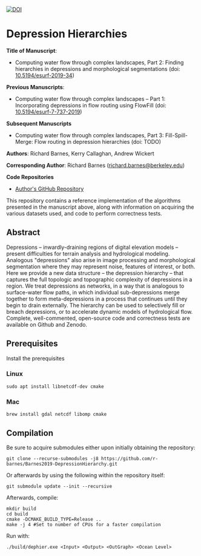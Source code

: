 [![DOI](https://zenodo.org/badge/179896888.svg)](https://zenodo.org/badge/latestdoi/179896888)

Depression Hierarchies
======================

**Title of Manuscript**:
 * Computing water flow through complex landscapes, Part 2: Finding hierarchies in depressions and morphological segmentations (doi: [10.5194/esurf-2019-34](https://doi.org/10.5194/esurf-2019-34))

**Previous Manuscripts**:
 * Computing water flow through complex landscapes – Part 1: Incorporating depressions in flow routing using FlowFill (doi: [10.5194/esurf-7-737-2019](https://doi.org/10.5194/esurf-7-737-2019))

**Subsequent Manuscripts**
 * Computing water flow through complex landscapes, Part 3: Fill-Spill-Merge: Flow routing in depression hierarchies (doi: TODO)

**Authors**: Richard Barnes, Kerry Callaghan, Andrew Wickert

**Corresponding Author**: Richard Barnes (richard.barnes@berkeley.edu)

**Code Repositories**
 * [Author's GitHub Repository](https://github.com/r-barnes/Barnes2019-DepressionHierarchy)

This repository contains a reference implementation of the algorithms presented
in the manuscript above, along with information on acquiring the various
datasets used, and code to perform correctness tests.



Abstract
--------

Depressions – inwardly-draining regions of digital elevation models – present
difficulties for terrain analysis and hydrological modeling. Analogous
"depressions" also arise in image processing and morphological segmentation
where they may represent noise, features of interest, or both. Here we provide a
new data structure – the depression hierarchy – that captures the full topologic
and topographic complexity of depressions in a region. We treat depressions as
networks, in a way that is analogous to surface-water flow paths, in which
individual sub-depressions merge together to form meta-depressions in a process
that continues until they begin to drain externally. The hierarchy can be used
to selectively fill or breach depressions, or to accelerate dynamic models of
hydrological flow. Complete, well-commented, open-source code and correctness
tests are available on Github and Zenodo.

Prerequisites
-------------

Install the prerequisites

### Linux

    sudo apt install libnetcdf-dev cmake

### Mac

    brew install gdal netcdf libomp cmake

Compilation
-----------

Be sure to acquire submodules either upon initially obtaining the repository:

    git clone --recurse-submodules -j8 https://github.com/r-barnes/Barnes2019-DepressionHierarchy.git

Or afterwards by using the following within the repository itself:

    git submodule update --init --recursive

Afterwards, compile:

    mkdir build
    cd build
    cmake -DCMAKE_BUILD_TYPE=Release ..
    make -j 4 #Set to number of CPUs for a faster compilation

Run with:

    ./build/dephier.exe <Input> <Output> <OutGraph> <Ocean Level>